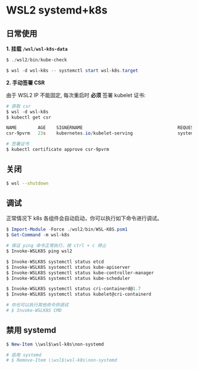 # WSL2 systemd+k8s

## 日常使用

**1. 挂载 `/wsl/wsl-k8s-data`**

```powershell
$ ./wsl2/bin/kube-check

$ wsl -d wsl-k8s -- systemctl start wsl-k8s.target
```

**2. 手动签署 CSR**

由于 WSL2 IP 不能固定, 每次重启时 **必须** 签署 kubelet 证书:

```powershell
# 获取 csr
$ wsl -d wsl-k8s
$ kubectl get csr

NAME        AGE    SIGNERNAME                                    REQUESTOR           CONDITION
csr-9pvrm   23s    kubernetes.io/kubelet-serving                 system:node:wsl2    Pending

# 签署证书
$ kubectl certificate approve csr-9pvrm
```

## 关闭

```bash
$ wsl --shutdown
```

## 调试

正常情况下 k8s 各组件会自动启动，你可以执行如下命令进行调试。

```powershell
$ Import-Module -Force ./wsl2/bin/WSL-K8S.psm1
$ Get-Command -m wsl-k8s

# 保证 ping 命令正常执行，按 ctrl + c 停止
$ Invoke-WSLK8S ping wsl2

$ Invoke-WSLK8S systemctl status etcd
$ Invoke-WSLK8S systemctl status kube-apiserver
$ Invoke-WSLK8S systemctl status kube-controller-manager
$ Invoke-WSLK8S systemctl status kube-scheduler

$ Invoke-WSLK8S systemctl status cri-containerd@1.7
$ Invoke-WSLK8S systemctl status kubelet@cri-containerd

# 你也可以执行其他命令供调试
# $ Invoke-WSLK8S CMD
```

## 禁用 systemd

```powershell
$ New-Item \\wsl$\wsl-k8s\non-systemd

# 启用 systemd
# $ Remove-Item \\wsl$\wsl-k8s\non-systemd
```

